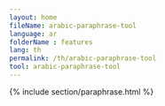 ```yaml
---
layout: home
fileName: arabic-paraphrase-tool
language: ar
folderName : features
lang: th
permalink: /th/arabic-paraphrase-tool
tool: arabic-paraphrase-tool
---
```

{% include section/paraphrase.html %}